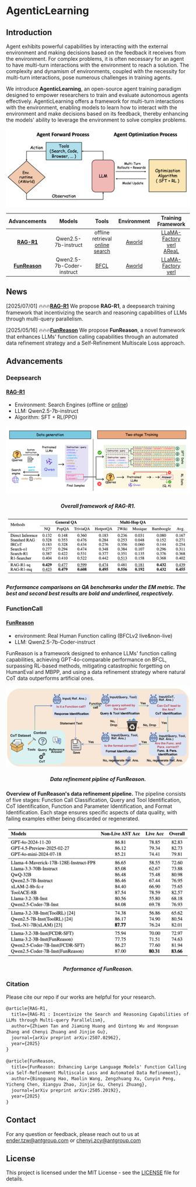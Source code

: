 # AgenticLearning

## Introduction

Agent exhibits powerful capabilities by interacting with the external environment and making decisions based on the feedback it receives from the environment.
For complex problems, it is often necessary for an agent to have multi-turn interactions with the environment to reach a solution. The complexity and dynamism of environments, coupled with the necessity for multi-turn interactions, pose numerous challenges in training agents.

We introduce **AgenticLearning**, an open-source agent training paradigm designed to empower researchers to train and evaluate autonomous agents effectively. AgenticLearning offers a framework for multi-turn interactions with the environment, enabling models to learn how to interact with the environment and make decisions based on its feedback, thereby enhancing the models' ability to leverage the environment to solve complex problems.

![AgenticLearning Framework](assets/framework.png "AgenticLearning Framework")

| Advancements  |  Models |                                         Tools                                         |                   Environment                   |                                                                    Training Framework                                                                    |
|:---------------------------------------------------------------------------------------:|:-------------------------:|:-------------------------------------------------------------------------------------:|:-----------------------------------------------:|:--------------------------------------------------------------------------------------------------------------------------------------------------------:|
| [**RAG-R1**](https://github.com/inclusionAI/AgenticLearning/blob/main/RAG-R1/README.md) |    Qwen2.5-7b-instruct    | offline retrieval<br>[online search](https://github.com/qingw-dev/aworld-mcp-servers) | [Aworld](https://github.com/inclusionAI/AWorld) | [LLaMA-Factory](https://github.com/hiyouga/LLaMA-Factory)<br>[verl](https://github.com/volcengine/verl)<br>[AReaL](https://github.com/inclusionAI/AReaL) |
|               [**FunReason**](https://github.com/BingguangHao/FunReason/)               | Qwen2.5-7b-Coder-instruct |                                       [BFCL](https://gorilla.cs.berkeley.edu/leaderboard.html#leaderboard)                                        | [Aworld](https://github.com/inclusionAI/AWorld) |                                                        [LLaMA-Factory](https://github.com/hiyouga/LLaMA-Factory)<br>[verl](https://github.com/volcengine/verl)                                                        |

## News

[2025/07/01] 🔥🔥🔥[**RAG-R1**](https://github.com/inclusionAI/AgenticLearning/blob/main/RAG-R1/README.md) We propose **RAG-R1**, a deepsearch training framework that incentivizing the search and reasoning capabilities of LLMs through multi-query parallelism.

[2025/05/16] 🔥🔥🔥[**FunReason**](https://github.com/BingguangHao/FunReason/) We propose **FunReason**, a novel framework that enhances LLMs' function calling capabilities through an automated data refinement strategy and a Self-Refinement Multiscale Loss approach.

## Advancements

### Deepsearch

#### [RAG-R1](RAG-R1/README.md)

- Environment: Search Engines (offline or [online](https://github.com/qingw-dev/aworld-mcp-servers))
- LLM: Qwen2.5-7b-instruct
- Algorithm: SFT + RL(PPO)

![RAG-R1-framework](RAG-R1/assets/RAG-R1.png)

<h5 align="center">Overall framework of RAG-R1.</h5>

![RAG-R1-result](RAG-R1/assets/RAG-R1-result.png)

<h5 align="left">Performance comparisons on QA benchmarks under the EM metric. The best and second
best results are bold and underlined, respectively.</h5>

### FunctionCall

#### [FunReason](https://github.com/BingguangHao/FunReason/)

- environment: Real Human Function calling (BFCLv2 live&non-live)
- LLM: Qwen2.5-7b-Coder-instruct

FunReason is a framework designed to enhance LLMs' function calling capabilities, achieving GPT-4o-comparable performance on BFCL, surpassing RL-based methods, mitigating catastrophic forgetting on HumanEval and MBPP, and using a data refinement strategy where natural CoT data outperforms artificial ones.

![FunReason-Performance](FunctionCall/assets/Fun_pipline.png)

<h5 align="center">Data refinement pipline of FunReason.</h5>

**Overview of FunReason's data refinement pipeline.** The pipeline consists of five stages: Function Call Classification, Query and Tool Identification, CoT Identification, Function and Parameter Identification, and Format Identification. Each stage ensures specific aspects of data quality, with failing examples either being discarded or regenerated.

![FunReason-Performance](FunctionCall/assets/Fun_per.png)

<h5 align="center">Performance of FunReason.</h5>

### Citation

Please cite our repo if our works are helpful for your research.
```
@article{RAG-R1,
  title={RAG-R1 : Incentivize the Search and Reasoning Capabilities of LLMs through Multi-query Parallelism}, 
  author={Zhiwen Tan and Jiaming Huang and Qintong Wu and Hongxuan Zhang and Chenyi Zhuang and Jinjie Gu},
  journal={arXiv preprint arXiv:2507.02962},
  year={2025}
}

@article{FunReason,
  title={FunReason: Enhancing Large Language Models' Function Calling via Self-Refinement Multiscale Loss and Automated Data Refinement},
  author={Bingguang Hao, Maolin Wang, Zengzhuang Xu, Cunyin Peng, Yicheng Chen, Xiangyu Zhao, Jinjie Gu, Chenyi Zhuang},
  journal={arXiv preprint arXiv:2505.20192},
  year={2025}
}
```

## Contact

For any question or feedback, please reach out to us at [ender.tzw@antgroup.com](mailto:ender.tzw@antgroup.com) or [chenyi.zcy@antgroup.com](mailto:chenyi.zcy@antgroup.com)

## License

This project is licensed under the MIT License - see the [LICENSE](LICENSE) file for details.
